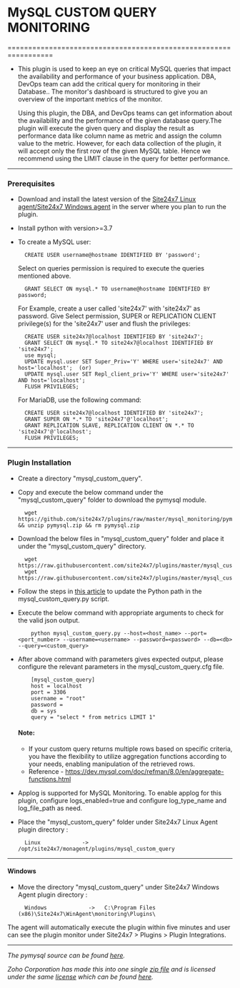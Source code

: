 # MySQL CUSTOM QUERY MONITORING

=================================================================

- This plugin is used to keep an eye on critical MySQL queries that impact the availability and performance of your business application. DBA, DevOps team can add the critical query for monitoring in their Database.. The monitor's dashboard is structured to give you an overview of the important metrics of the monitor.

  Using this plugin, the DBA, and DevOps teams can get information about the availability and the performance of the given database query.The plugin will execute the given query and display the result as performance data like column name as metric and assign the column value to the metric. However, for each data collection of the plugin, it will accept only the first row of the given MySQL table. Hence we recommend using the LIMIT clause in the query for better performance.

---

### Prerequisites

- Download and install the latest version of the [Site24x7 Linux agent/Site24x7 Windows agent](https://www.site24x7.com/app/client#/admin/inventory/add-monitor) in the server where you plan to run the plugin.
- Install python with version>=3.7 
- To create a MySQL user:

		CREATE USER username@hostname IDENTIFIED BY 'password';
		
  Select on queries permission is required to execute the queries mentioned above.
  
		GRANT SELECT ON mysql.* TO username@hostname IDENTIFIED BY password;
		
  For Example, create a user called 'site24x7' with 'site24x7' as password. Give Select permission, SUPER or REPLICATION CLIENT privilege(s)  for the 'site24x7' user and  flush the privileges:
  
		CREATE USER site24x7@localhost IDENTIFIED BY 'site24x7';
		GRANT SELECT ON mysql.* TO site24x7@localhost IDENTIFIED BY 'site24x7';
		use mysql;
  		UPDATE mysql.user SET Super_Priv='Y' WHERE user='site24x7' AND host='localhost';  (or)
  		UPDATE mysql.user SET Repl_client_priv='Y' WHERE user='site24x7' AND host='localhost';
		FLUSH PRIVILEGES;
  
  For MariaDB, use the following command:
  
		CREATE USER site24x7@localhost IDENTIFIED BY 'site24x7';
		GRANT SUPER ON *.* TO 'site24x7'@'localhost';
		GRANT REPLICATION SLAVE, REPLICATION CLIENT ON *.* TO 'site24x7'@'localhost'; 
		FLUSH PRIVILEGES;


---

### Plugin Installation 

- Create a directory "mysql_custom_query".
- Copy and execute the below command under the "mysql_custom_query" folder to download the pymysql module.
	
		wget https://github.com/site24x7/plugins/raw/master/mysql_monitoring/pymysql/pymysql.zip && unzip pymysql.zip && rm pymysql.zip
		
- Download  the below files in "mysql_custom_query" folder and place it under the "mysql_custom_query" directory.

		wget https://raw.githubusercontent.com/site24x7/plugins/master/mysql_custom_query/mysql_custom_query.py
		wget https://raw.githubusercontent.com/site24x7/plugins/master/mysql_custom_query/mysql_custom_query.cfg

- Follow the steps in [this article](https://support.site24x7.com/portal/en/kb/articles/updating-python-path-in-a-plugin-script-for-linux-servers) to update the Python path in the mysql_custom_query.py script.

- Execute the below command with appropriate arguments to check for the valid json output.  

		  python mysql_custom_query.py --host=<host_name> --port=<port_number> --username=<username> --password=<password> --db=<db> --query=<custom_query>

- After above command with parameters gives expected output, please configure the relevant parameters in the mysql_custom_query.cfg file.

		  [mysql_custom_query]
		  host = localhost
		  port = 3306
		  username = "root"
		  password = 
		  db = sys
		  query = "select * from metrics LIMIT 1"
  #### Note:
  -  If your custom query returns multiple rows based on specific criteria, you have the flexibility to utilize aggregation functions according to your needs, enabling manipulation of the retrieved rows.
  - Reference - https://dev.mysql.com/doc/refman/8.0/en/aggregate-functions.html

- Applog is supported for MySQL Monitoring. To enable applog for this plugin, configure logs_enabled=true and configure log_type_name and log_file_path as need.

- Place the "mysql_custom_query" folder under Site24x7 Linux Agent plugin directory : 

		Linux             ->   /opt/site24x7/monagent/plugins/mysql_custom_query
---
		
#### Windows

- Move the directory "mysql_custom_query" under Site24x7 Windows Agent plugin directory :

		Windows             ->   C:\Program Files (x86)\Site24x7\WinAgent\monitoring\Plugins\


The agent will automatically execute the plugin within five minutes and user can see the plugin monitor under Site24x7 > Plugins > Plugin Integrations.


---
_The pymysql source can be found [here](https://github.com/PyMySQL/PyMySQL/tree/main)._

_Zoho Corporation has made this into one single [zip file](https://github.com/site24x7/plugins/tree/master/mysql_custom_query/pymysql/pymysql.zip) and is licensed under the same [license](https://github.com/PyMySQL/PyMySQL/blob/main/LICENSE) which can be found [here](https://github.com/site24x7/plugins/tree/master/mysql_custom_query/pymysql/LICENSE.txt)._



